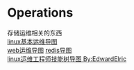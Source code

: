 # Operations
存储运维相关的东西  
[linux基本运维导图](https://www.processon.com/mindmap/5c8e4db9e4b0afc74414e27b)  
[web运维导图](https://www.processon.com/mindmap/5c8e531ce4b0ed6b43041119)
[redis导图](https://www.processon.com/mindmap/5c8d0168e4b02ce2e890ce5b)  
[linux运维工程师技能树导图 By:EdwardElric](https://www.processon.com/mindmap/5c8bbe41e4b0d1a5b1000499)  
